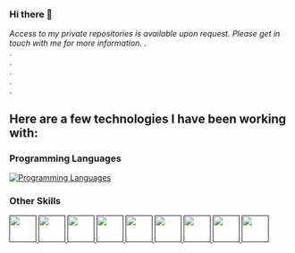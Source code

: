 ### Hi there 👋

_Access to my private repositories is available upon request. Please get in touch with me for more information._
.
<br>
.
<br>
.
<br>
.
<br>
.
<br>
.

## Here are a few technologies I have been working with:
### Programming Languages
[![Programming Languages](https://skillicons.dev/icons?i=py,php,js,ts,html,css)]()

### Other Skills

<a href="">
  <img src="https://skillicons.dev/icons?i=fastapi,postgres" style="display: inline-block;" height="48">
  
  <img src="https://www.sqlalchemy.org/img/sqla_og.png" height="48" style="display: inline-block;">
  
  <img src="https://skillicons.dev/icons?i=flask,mysql,sqlite,django,linux" height="48" style="display: inline-block;">
  <img src="https://skillicons.dev/icons?i=docker,kubernetes,aws,git,github" height="48" style="display: inline-block;">
  
  <img src="https://docs.pyrogram.org/_static/favicon.ico" height="48" style="display: inline-block;">
  <img src="https://jwt.io/img/favicon/apple-icon-57x57.png" height="48" style="display: inline-block;">
  <img src="https://cdn.auth0.com/website/new-homepage/dark-favicon.png" height="48" style="display: inline-block;">
  <img src="https://semantic-ui.com/images/logo.png" height="48" style="display: inline-block;">
  
  <img src="https://skillicons.dev/icons?i=vscode,html,css,react,bots,workers,postman,bootstrap,jquery" style="display: inline-block;" height="48">
</a>




<!--
**princerb/PRINCERB** is a ✨ _special_ ✨ repository because its `README.md` (this file) appears on your GitHub profile.

Here are some ideas to get you started:

- 🔭 I’m currently working on ...
- 🌱 I’m currently learning ...
- 👯 I’m looking to collaborate on ...
- 🤔 I’m looking for help with ...
- 💬 Ask me about ...
- 📫 How to reach me: ...
- 😄 Pronouns: ...
- ⚡ Fun fact: ...
-->
